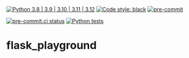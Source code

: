 [![Python 3.8 | 3.9 | 3.10 | 3.11 | 3.12](https://img.shields.io/badge/Python-3.8%20%7C%203.9%20%7C%203.10%20%7C%203.11%20%7C%203.12-blue)](https://www.python.org/downloads)
[![Code style: black](https://img.shields.io/badge/code%20style-black-000000.svg)](https://github.com/psf/black)
[![pre-commit](https://img.shields.io/badge/pre--commit-enabled-brightgreen?logo=pre-commit&logoColor=white)](https://github.com/pre-commit/pre-commit)

[![pre-commit.ci status](https://results.pre-commit.ci/badge/github/Preocts/flask_playground/main.svg)](https://results.pre-commit.ci/latest/github/Preocts/flask_playground/main)
[![Python tests](https://github.com/Preocts/flask_playground/actions/workflows/python-tests.yml/badge.svg?branch=main)](https://github.com/Preocts/flask_playground/actions/workflows/python-tests.yml)

# flask_playground
